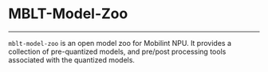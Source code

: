 # MBLT-Model-Zoo
---
`mblt-model-zoo` is an open model zoo for Mobilint NPU. It provides a collection of pre-quantized models, and pre/post processing tools associated with the quantized models. 